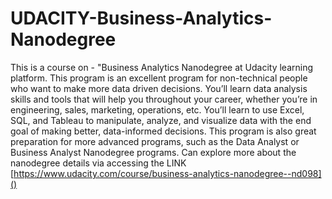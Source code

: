 # UDACITY-Business-Analytics-Nanodegree
This is a course on - "Business Analytics Nanodegree at Udacity learning platform.
This program is an excellent program for non-technical people who want to make more data driven
decisions. You’ll learn data analysis skills and tools that will help you throughout your career, whether
you’re in engineering, sales, marketing, operations, etc. You’ll learn to use Excel, SQL, and Tableau to
manipulate, analyze, and visualize data with the end goal of making better, data-informed decisions. This
program is also great preparation for more advanced programs, such as the Data Analyst or Business
Analyst Nanodegree programs.
Can explore more about the nanodegree details via accessing the LINK [https://www.udacity.com/course/business-analytics-nanodegree--nd098]()
